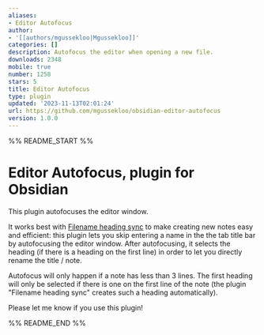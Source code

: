 ```yaml
---
aliases:
- Editor Autofocus
author:
- '[[authors/mgussekloo|Mgussekloo]]'
categories: []
description: Autofocus the editor when opening a new file.
downloads: 2348
mobile: true
number: 1258
stars: 5
title: Editor Autofocus
type: plugin
updated: '2023-11-13T02:01:24'
url: https://github.com/mgussekloo/obsidian-editor-autofocus
version: 1.0.0
---
```


%% README_START %%

# Editor Autofocus, plugin for Obsidian

This plugin autofocuses the editor window.

It works best with [Filename heading sync](https://github.com/dvcrn/obsidian-filename-heading-sync) to make creating new notes easy and efficient: this plugin lets you skip entering a name in the the tab title bar by autofocusing the editor window. After autofocusing, it selects the heading (if there is a heading on the first line) in order to let you directly rename the title / note.

Autofocus will only happen if a note has less than 3 lines.
The first heading will only be selected if there is one on the first line of the note (the plugin "Filename heading sync" creates such a heading automatically).

Please let me know if you use this plugin!


%% README_END %%